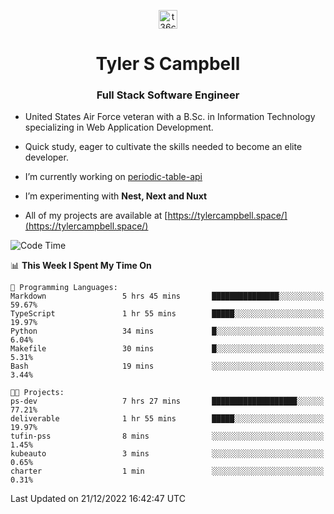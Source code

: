 <p align="center">
<a href="https://www.linkedin.com/in/t36campbell" target="blank"><img align="center" src="https://ik.imagekit.io/t36campbell/Portfolio/linkedin.png.original_m8bbGgPh6.png" alt="t36campbell" height="30" width="30" /></a>
</p>
<h1 align="center">Tyler S Campbell</h1>
<h3 align="center">Full Stack Software Engineer</h3>

* United States Air Force veteran with a B.Sc. in Information Technology specializing in Web Application Development. 

* Quick study, eager to cultivate the skills needed to become an elite developer.

* I’m currently working on [periodic-table-api](https://github.com/t36campbell/periodic-table-api)

* I’m experimenting with **Nest, Next and Nuxt**

* All of my projects are available at [https://tylercampbell.space/](https://tylercampbell.space/)

<!--START_SECTION:waka-->
![Code Time](http://img.shields.io/badge/Code%20Time-2%2C055%20hrs%2033%20mins-blue)

📊 **This Week I Spent My Time On** 

```text
💬 Programming Languages: 
Markdown                 5 hrs 45 mins       ███████████████░░░░░░░░░░   59.67% 
TypeScript               1 hr 55 mins        █████░░░░░░░░░░░░░░░░░░░░   19.97% 
Python                   34 mins             █░░░░░░░░░░░░░░░░░░░░░░░░   6.04% 
Makefile                 30 mins             █░░░░░░░░░░░░░░░░░░░░░░░░   5.31% 
Bash                     19 mins             ░░░░░░░░░░░░░░░░░░░░░░░░░   3.44%

🐱‍💻 Projects: 
ps-dev                   7 hrs 27 mins       ███████████████████░░░░░░   77.21% 
deliverable              1 hr 55 mins        █████░░░░░░░░░░░░░░░░░░░░   19.97% 
tufin-pss                8 mins              ░░░░░░░░░░░░░░░░░░░░░░░░░   1.45% 
kubeauto                 3 mins              ░░░░░░░░░░░░░░░░░░░░░░░░░   0.65% 
charter                  1 min               ░░░░░░░░░░░░░░░░░░░░░░░░░   0.31%

```


 Last Updated on 21/12/2022 16:42:47 UTC
<!--END_SECTION:waka-->
